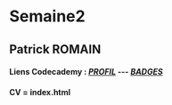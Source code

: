 # Semaine2
## Patrick ROMAIN
#### Liens Codecademy : [***PROFIL***](https://www.codecademy.com/PatrickROMAIN) --- [***BADGES***](https://www.codecademy.com/users/PatrickROMAIN/achievements)



#### CV = index.html
